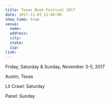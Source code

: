```yaml
---
title: Texas Book Festival 2017
date: 2017-11-03 12:00:00
show_time: true
venue:
  name:
  address:
  city:
  state:
  zip:
link:
---
```



Friday, Saturday & Sunday, November 3-5, 2017

Austin, Texas

Lit Crawl: Saturday

Panel: Sunday